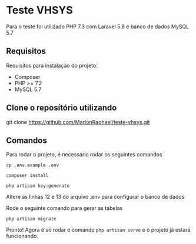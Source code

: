 # Teste VHSYS

Para o teste foi utilizado PHP 7.3 com Laravel 5.8 e banco de dados MySQL 5.7

## Requisitos

Requisitos para instalação do projeto:

* Composer
* PHP >= 7.2
* MySQL 5.7

## Clone o reposítório utilizando

git clone https://github.com/MarlonRaphael/teste-vhsys.git

## Comandos

Para rodar o projeto, é necessário rodar os seguintes comandos

```
cp .env.example .env
```
```
composer install
```
```
php artisan key:generate
```

Altere as linhas 12 e 13 do arquivo .env para configurar o banco de dados 

Rode o seguinte comando para gerar as tabelas
```
php artisan migrate
```

Pronto! Agora é só rodar o comando ``php artisan serve`` e o projeto já estará funcionando.
